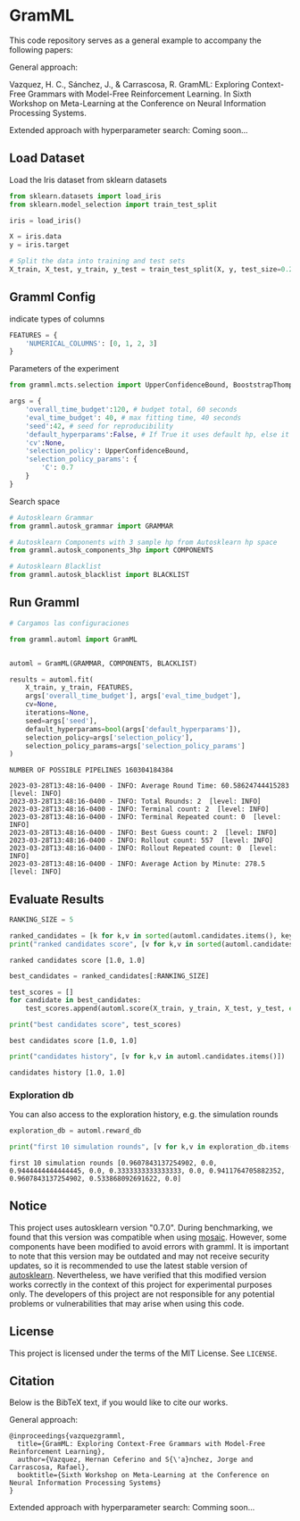 # GramML

This code repository serves as a general example to accompany the following papers:

General approach:

Vazquez, H. C., Sánchez, J., & Carrascosa, R. GramML: Exploring Context-Free Grammars with Model-Free Reinforcement Learning. In Sixth Workshop on Meta-Learning at the Conference on Neural Information Processing Systems.

Extended approach with hyperparameter search:
Coming soon...


## Load Dataset
Load the Iris dataset from sklearn datasets


```python
from sklearn.datasets import load_iris
from sklearn.model_selection import train_test_split

iris = load_iris()

X = iris.data
y = iris.target

# Split the data into training and test sets
X_train, X_test, y_train, y_test = train_test_split(X, y, test_size=0.2, random_state=42)
```

## Gramml Config
indicate types of columns


```python
FEATURES = {
    'NUMERICAL_COLUMNS': [0, 1, 2, 3]
}
```

Parameters of the experiment


```python
from gramml.mcts.selection import UpperConfidenceBound, BooststrapThompsonSampling

args = {
    'overall_time_budget':120, # budget total, 60 seconds
    'eval_time_budget': 40, # max fitting time, 40 seconds
    'seed':42, # seed for reproducibility
    'default_hyperparams':False, # If True it uses default hp, else it perform hp search 
    'cv':None,
    'selection_policy': UpperConfidenceBound,
    'selection_policy_params': {
        'C': 0.7
    }
}
```

Search space


```python
# Autosklearn Grammar
from gramml.autosk_grammar import GRAMMAR

# Autosklearn Components with 3 sample hp from Autosklearn hp space
from gramml.autosk_components_3hp import COMPONENTS

# Autosklearn Blacklist
from gramml.autosk_blacklist import BLACKLIST
```

## Run Gramml


```python
# Cargamos las configuraciones

from gramml.automl import GramML


automl = GramML(GRAMMAR, COMPONENTS, BLACKLIST)

results = automl.fit(
    X_train, y_train, FEATURES,
    args['overall_time_budget'], args['eval_time_budget'],
    cv=None,
    iterations=None,
    seed=args['seed'],
    default_hyperparams=bool(args['default_hyperparams']),
    selection_policy=args['selection_policy'],
    selection_policy_params=args['selection_policy_params']
)
```

    NUMBER OF POSSIBLE PIPELINES 160304184384
    
    2023-03-28T13:48:16-0400 - INFO: Average Round Time: 60.58624744415283  [level: INFO]
    2023-03-28T13:48:16-0400 - INFO: Total Rounds: 2  [level: INFO]
    2023-03-28T13:48:16-0400 - INFO: Terminal count: 2  [level: INFO]
    2023-03-28T13:48:16-0400 - INFO: Terminal Repeated count: 0  [level: INFO]
    2023-03-28T13:48:16-0400 - INFO: Best Guess count: 2  [level: INFO]
    2023-03-28T13:48:16-0400 - INFO: Rollout count: 557  [level: INFO]
    2023-03-28T13:48:16-0400 - INFO: Rollout Repeated count: 0  [level: INFO]
    2023-03-28T13:48:16-0400 - INFO: Average Action by Minute: 278.5  [level: INFO]


## Evaluate Results


```python
RANKING_SIZE = 5
```


```python
ranked_candidates = [k for k,v in sorted(automl.candidates.items(), key=lambda x: x[1], reverse=True)]
print("ranked candidates score", [v for k,v in sorted(automl.candidates.items(), key=lambda x: x[1], reverse=True)])
```

    ranked candidates score [1.0, 1.0]



```python
best_candidates = ranked_candidates[:RANKING_SIZE]
```


```python
test_scores = []
for candidate in best_candidates:
    test_scores.append(automl.score(X_train, y_train, X_test, y_test, eval(candidate.step)))
```



```python
print("best candidates score", test_scores)
```

    best candidates score [1.0, 1.0]



```python
print("candidates history", [v for k,v in automl.candidates.items()])
```

    candidates history [1.0, 1.0]


### Exploration db

You can also access to the exploration history, e.g. the simulation rounds


```python
exploration_db = automl.reward_db
```


```python
print("first 10 simulation rounds", [v for k,v in exploration_db.items()][:10])
```

    first 10 simulation rounds [0.9607843137254902, 0.0, 0.9444444444444445, 0.0, 0.3333333333333333, 0.0, 0.9411764705882352, 0.9607843137254902, 0.533868092691622, 0.0]


## Notice

This project uses autosklearn version "0.7.0". During benchmarking, we found that this version was compatible when using [mosaic](https://github.com/herilalaina/mosaic_ml). However, some components have been modified to avoid errors with gramml. It is important to note that this version may be outdated and may not receive security updates, so it is recommended to use the latest stable version of [autosklearn](https://github.com/automl/auto-sklearn). Nevertheless, we have verified that this modified version works correctly in the context of this project for experimental purposes only. The developers of this project are not responsible for any potential problems or vulnerabilities that may arise when using this code.

## License

This project is licensed under the terms of the MIT License. See `LICENSE`.

## Citation

Below is the BibTeX text, if you would like to cite our works.

General approach: 
```
@inproceedings{vazquezgramml,
  title={GramML: Exploring Context-Free Grammars with Model-Free Reinforcement Learning},
  author={Vazquez, Hernan Ceferino and S{\'a}nchez, Jorge and Carrascosa, Rafael},
  booktitle={Sixth Workshop on Meta-Learning at the Conference on Neural Information Processing Systems}
}
```

Extended approach with hyperparameter search:
Comming soon...
